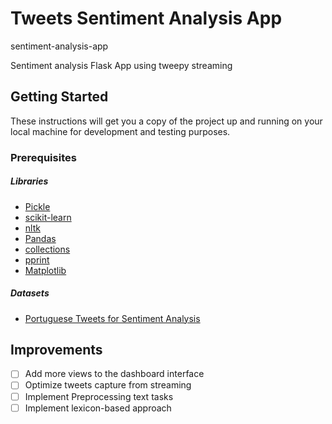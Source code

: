 # Tweets Sentiment Analysis App

sentiment-analysis-app

Sentiment analysis Flask App using tweepy streaming

## Getting Started

These instructions will get you a copy of the project up and running on your local machine for development and testing purposes.

### Prerequisites

##### Libraries

- <a href="https://docs.python.org/2/library/pickle.html#module-pickle">Pickle</a>
- <a href="https://scikit-learn.org/stable/">scikit-learn</a>
- <a href="https://www.nltk.org/">nltk</a>
- <a href="https://pandas.pydata.org/">Pandas</a>
- <a href="https://docs.python.org/3/library/collections.html">collections</a>
- <a href="https://docs.python.org/3/library/pprint.html">pprint</a>
- <a href="https://matplotlib.org/">Matplotlib</a>

##### Datasets

- <a href="https://www.kaggle.com/augustop/portuguese-tweets-for-sentiment-analysis">Portuguese Tweets for Sentiment Analysis</a>

## Improvements

- [ ] Add more views to the dashboard interface
- [ ] Optimize tweets capture from streaming
- [ ] Implement Preprocessing text tasks
- [ ] Implement lexicon-based approach
